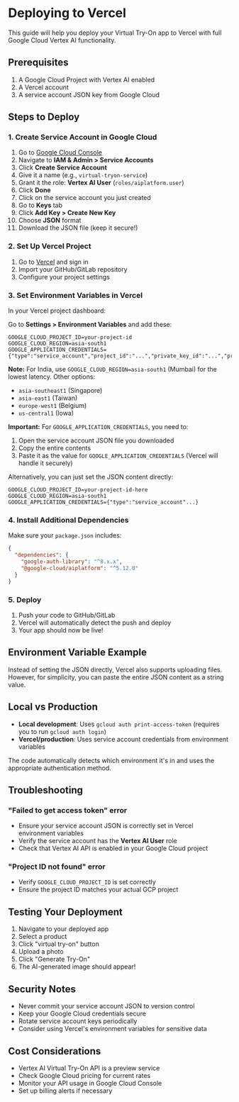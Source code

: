 # Deploying to Vercel

This guide will help you deploy your Virtual Try-On app to Vercel with full Google Cloud Vertex AI functionality.

## Prerequisites

1. A Google Cloud Project with Vertex AI enabled
2. A Vercel account
3. A service account JSON key from Google Cloud

## Steps to Deploy

### 1. Create Service Account in Google Cloud

1. Go to [Google Cloud Console](https://console.cloud.google.com/)
2. Navigate to **IAM & Admin > Service Accounts**
3. Click **Create Service Account**
4. Give it a name (e.g., `virtual-tryon-service`)
5. Grant it the role: **Vertex AI User** (`roles/aiplatform.user`)
6. Click **Done**
7. Click on the service account you just created
8. Go to **Keys** tab
9. Click **Add Key > Create New Key**
10. Choose **JSON** format
11. Download the JSON file (keep it secure!)

### 2. Set Up Vercel Project

1. Go to [Vercel](https://vercel.com) and sign in
2. Import your GitHub/GitLab repository
3. Configure your project settings

### 3. Set Environment Variables in Vercel

In your Vercel project dashboard:

Go to **Settings > Environment Variables** and add these:

```
GOOGLE_CLOUD_PROJECT_ID=your-project-id
GOOGLE_CLOUD_REGION=asia-south1
GOOGLE_APPLICATION_CREDENTIALS={"type":"service_account","project_id":"...","private_key_id":"...","private_key":"...","client_email":"...","client_id":"...","auth_uri":"...","token_uri":"...","auth_provider_x509_cert_url":"...","client_x509_cert_url":"..."}
```

**Note:** For India, use `GOOGLE_CLOUD_REGION=asia-south1` (Mumbai) for the lowest latency. Other options:

- `asia-southeast1` (Singapore)
- `asia-east1` (Taiwan)
- `europe-west1` (Belgium)
- `us-central1` (Iowa)

**Important:** For `GOOGLE_APPLICATION_CREDENTIALS`, you need to:

1. Open the service account JSON file you downloaded
2. Copy the entire contents
3. Paste it as the value for `GOOGLE_APPLICATION_CREDENTIALS` (Vercel will handle it securely)

Alternatively, you can just set the JSON content directly:

```
GOOGLE_CLOUD_PROJECT_ID=your-project-id-here
GOOGLE_CLOUD_REGION=asia-south1
GOOGLE_APPLICATION_CREDENTIALS={"type":"service_account"...}
```

### 4. Install Additional Dependencies

Make sure your `package.json` includes:

```json
{
  "dependencies": {
    "google-auth-library": "^8.x.x",
    "@google-cloud/aiplatform": "^5.12.0"
  }
}
```

### 5. Deploy

1. Push your code to GitHub/GitLab
2. Vercel will automatically detect the push and deploy
3. Your app should now be live!

## Environment Variable Example

Instead of setting the JSON directly, Vercel also supports uploading files. However, for simplicity, you can paste the entire JSON content as a string value.

## Local vs Production

- **Local development**: Uses `gcloud auth print-access-token` (requires you to run `gcloud auth login`)
- **Vercel/production**: Uses service account credentials from environment variables

The code automatically detects which environment it's in and uses the appropriate authentication method.

## Troubleshooting

### "Failed to get access token" error

- Ensure your service account JSON is correctly set in Vercel environment variables
- Verify the service account has the **Vertex AI User** role
- Check that Vertex AI API is enabled in your Google Cloud project

### "Project ID not found" error

- Verify `GOOGLE_CLOUD_PROJECT_ID` is set correctly
- Ensure the project ID matches your actual GCP project

## Testing Your Deployment

1. Navigate to your deployed app
2. Select a product
3. Click "virtual try-on" button
4. Upload a photo
5. Click "Generate Try-On"
6. The AI-generated image should appear!

## Security Notes

- Never commit your service account JSON to version control
- Keep your Google Cloud credentials secure
- Rotate service account keys periodically
- Consider using Vercel's environment variables for sensitive data

## Cost Considerations

- Vertex AI Virtual Try-On API is a preview service
- Check Google Cloud pricing for current rates
- Monitor your API usage in Google Cloud Console
- Set up billing alerts if necessary
